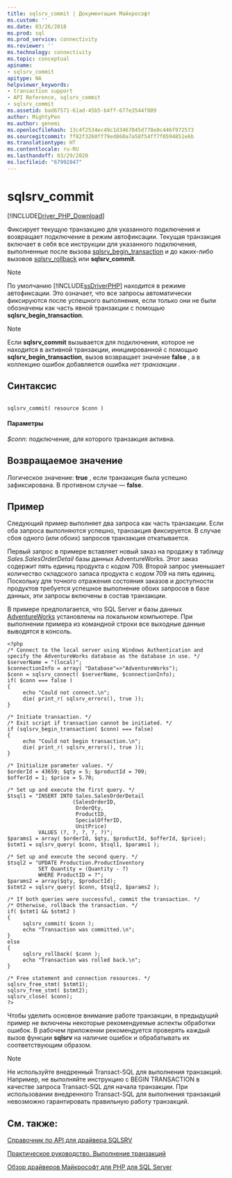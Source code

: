 ```yaml
---
title: sqlsrv_commit | Документация Майкрософт
ms.custom: ''
ms.date: 03/26/2018
ms.prod: sql
ms.prod_service: connectivity
ms.reviewer: ''
ms.technology: connectivity
ms.topic: conceptual
apiname:
- sqlsrv_commit
apitype: NA
helpviewer_keywords:
- transaction support
- API Reference, sqlsrv_commit
- sqlsrv_commit
ms.assetid: bad67571-61ad-45b5-b4ff-677e3544f809
author: MightyPen
ms.author: genemi
ms.openlocfilehash: 13c4f2534ec49c1d3467045d778e0c446f972573
ms.sourcegitcommit: ff82f3260ff79ed860a7a58f54ff7f0594851e6b
ms.translationtype: HT
ms.contentlocale: ru-RU
ms.lasthandoff: 03/29/2020
ms.locfileid: "67992847"
---
```

# <a name="sqlsrv_commit"></a>sqlsrv_commit
[!INCLUDE[Driver_PHP_Download](../../includes/driver_php_download.md)]

Фиксирует текущую транзакцию для указанного подключения и возвращает подключение в режим автофиксации. Текущая транзакция включает в себя все инструкции для указанного подключения, выполненные после вызова [sqlsrv_begin_transaction](../../connect/php/sqlsrv-begin-transaction.md) и до каких-либо вызовов [sqlsrv_rollback](../../connect/php/sqlsrv-rollback.md) или **sqlsrv_commit**.  
  
> [!NOTE]  
> По умолчанию [!INCLUDE[ssDriverPHP](../../includes/ssdriverphp_md.md)] находится в режиме автофиксации. Это означает, что все запросы автоматически фиксируются после успешного выполнения, если только они не были обозначены как часть явной транзакции с помощью **sqlsrv_begin_transaction**.  
  
> [!NOTE]  
> Если **sqlsrv_commit** вызывается для подключения, которое не находится в активной транзакции, инициированной с помощью **sqlsrv_begin_transaction**, вызов возвращает значение **false** , а в коллекцию ошибок добавляется ошибка *нет транзакции* .  
  
## <a name="syntax"></a>Синтаксис  
  
```  
  
sqlsrv_commit( resource $conn )  
```  
  
#### <a name="parameters"></a>Параметры  
*$conn*: подключение, для которого транзакция активна.  
  
## <a name="return-value"></a>Возвращаемое значение  
Логическое значение: **true** , если транзакция была успешно зафиксирована. В противном случае — **false**.  
  
## <a name="example"></a>Пример  
Следующий пример выполняет два запроса как часть транзакции. Если оба запроса выполняются успешно, транзакция фиксируется. В случае сбоя одного (или обоих) запросов транзакция откатывается.  
  
Первый запрос в примере вставляет новый заказ на продажу в таблицу *Sales.SalesOrderDetail* базы данных AdventureWorks. Этот заказ содержит пять единиц продукта с кодом 709. Второй запрос уменьшает количество складского запаса продукта с кодом 709 на пять единиц. Поскольку для точного отражения состояния заказов и доступности продуктов требуется успешное выполнение обоих запросов в базе данных, эти запросы включены в состав транзакции.  
  
В примере предполагается, что SQL Server и базы данных [AdventureWorks](https://github.com/Microsoft/sql-server-samples/tree/master/samples/databases/adventure-works) установлены на локальном компьютере. При выполнении примера из командной строки все выходные данные выводятся в консоль.  
  
```  
<?php  
/* Connect to the local server using Windows Authentication and  
specify the AdventureWorks database as the database in use. */  
$serverName = "(local)";  
$connectionInfo = array( "Database"=>"AdventureWorks");  
$conn = sqlsrv_connect( $serverName, $connectionInfo);  
if( $conn === false )  
{  
     echo "Could not connect.\n";  
     die( print_r( sqlsrv_errors(), true ));  
}  
  
/* Initiate transaction. */  
/* Exit script if transaction cannot be initiated. */  
if (sqlsrv_begin_transaction( $conn) === false)  
{  
     echo "Could not begin transaction.\n";  
     die( print_r( sqlsrv_errors(), true ));  
}  
  
/* Initialize parameter values. */  
$orderId = 43659; $qty = 5; $productId = 709;  
$offerId = 1; $price = 5.70;  
  
/* Set up and execute the first query. */  
$tsql1 = "INSERT INTO Sales.SalesOrderDetail   
                     (SalesOrderID,   
                      OrderQty,   
                      ProductID,   
                      SpecialOfferID,   
                      UnitPrice)  
          VALUES (?, ?, ?, ?, ?)";  
$params1 = array( $orderId, $qty, $productId, $offerId, $price);  
$stmt1 = sqlsrv_query( $conn, $tsql1, $params1 );  
  
/* Set up and execute the second query. */  
$tsql2 = "UPDATE Production.ProductInventory   
          SET Quantity = (Quantity - ?)   
          WHERE ProductID = ?";  
$params2 = array($qty, $productId);  
$stmt2 = sqlsrv_query( $conn, $tsql2, $params2 );  
  
/* If both queries were successful, commit the transaction. */  
/* Otherwise, rollback the transaction. */  
if( $stmt1 && $stmt2 )  
{  
     sqlsrv_commit( $conn );  
     echo "Transaction was committed.\n";  
}  
else  
{  
     sqlsrv_rollback( $conn );  
     echo "Transaction was rolled back.\n";  
}  
  
/* Free statement and connection resources. */  
sqlsrv_free_stmt( $stmt1);  
sqlsrv_free_stmt( $stmt2);  
sqlsrv_close( $conn);  
?>  
```  
  
Чтобы уделить основное внимание работе транзакции, в предыдущий пример не включены некоторые рекомендуемые аспекты обработки ошибок. В рабочем приложении рекомендуется проверять каждый вызов функции **sqlsrv** на наличие ошибок и обрабатывать их соответствующим образом.  
  
> [!NOTE]  
> Не используйте внедренный Transact-SQL для выполнения транзакций. Например, не выполняйте инструкцию с BEGIN TRANSACTION в качестве запроса Transact-SQL для начала транзакции. При использовании внедренного Transact-SQL для выполнения транзакций невозможно гарантировать правильную работу транзакций.  
  
## <a name="see-also"></a>См. также:  
[Справочник по API для драйвера SQLSRV](../../connect/php/sqlsrv-driver-api-reference.md)

[Практическое руководство. Выполнение транзакций](../../connect/php/how-to-perform-transactions.md)

[Обзор драйверов Майкрософт для PHP для SQL Server](../../connect/php/overview-of-the-php-sql-driver.md)
  
